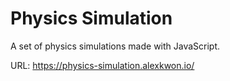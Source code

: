 # Physics Simulation

A set of physics simulations made with JavaScript.

URL: https://physics-simulation.alexkwon.io/
